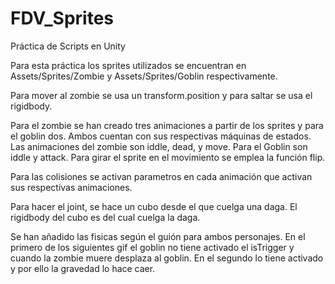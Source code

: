 # FDV_Sprites
Práctica de Scripts en Unity

Para esta práctica los sprites utilizados se encuentran en Assets/Sprites/Zombie y Assets/Sprites/Goblin respectivamente.

Para mover al zombie se usa un transform.position y para saltar se usa el rigidbody.

Para el zombie se han creado tres animaciones a partir de los sprites y para el goblin dos. Ambos cuentan con sus respectivas máquinas de estados. Las animaciones del zombie son iddle, dead, y move. Para el Goblin son iddle y attack.
Para girar el sprite en el movimiento se emplea la función flip.

Para las colisiones se activan parametros en cada animación que activan sus respectivas animaciones.

Para hacer el joint, se hace un cubo desde el que cuelga una daga. El rigidbody del cubo es del cual cuelga la daga.

Se han añadido las fisicas según el guión para ambos personajes. En el primero de los siguientes gif el goblin no tiene activado el isTrigger y cuando la zombie muere desplaza al goblin. En el segundo lo tiene activado y por ello la gravedad lo hace caer.

